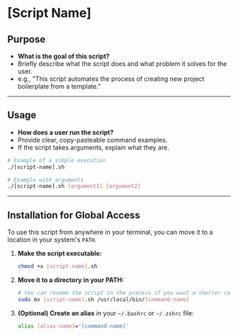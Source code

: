 # [Script Name]

## Purpose

* **What is the goal of this script?**
* Briefly describe what the script does and what problem it solves for the user.
* e.g., "This script automates the process of creating new project boilerplate from a template."

---

## Usage

* **How does a user run the script?**
* Provide clear, copy-pasteable command examples.
* If the script takes arguments, explain what they are.

```bash
# Example of a simple execution
./[script-name].sh

# Example with arguments
./[script-name].sh [argument1] [argument2]
```

---

## Installation for Global Access

To use this script from anywhere in your terminal, you can move it to a location in your system's `PATH`.

1.  **Make the script executable:**

    ```bash
    chmod +x [script-name].sh
    ```

2.  **Move it to a directory in your PATH:**

    ```bash
    # You can rename the script in the process if you want a shorter command
    sudo mv [script-name].sh /usr/local/bin/[command-name]
    ```

3.  **(Optional) Create an alias** in your `~/.bashrc` or `~/.zshrc` file:

    ```bash
    alias [alias-name]='[command-name]'
    ```
